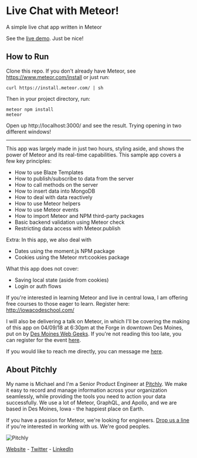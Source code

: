 # Live Chat with Meteor!
A simple live chat app written in Meteor

See the [live demo](http://chat.pitchly.net/). Just be nice!

## How to Run
Clone this repo. If you don't already have Meteor, see https://www.meteor.com/install or just run:

```
curl https://install.meteor.com/ | sh
```

Then in your project directory, run:

```
meteor npm install
meteor
```

Open up http://localhost:3000/ and see the result. Trying opening in two different windows!

---

This app was largely made in just two hours, styling aside, and shows the power of Meteor and its real-time capabilities. This sample app covers a few key principles:

- How to use Blaze Templates
- How to publish/subscribe to data from the server
- How to call methods on the server
- How to insert data into MongoDB
- How to deal with data reactively
- How to use Meteor helpers
- How to use Meteor events
- How to import Meteor and NPM third-party packages
- Basic backend validation using Meteor check
- Restricting data access with Meteor.publish

Extra: In this app, we also deal with

- Dates using the moment.js NPM package
- Cookies using the Meteor mrt:cookies package

What this app does not cover:

- Saving local state (aside from cookies)
- Login or auth flows

If you're interested in learning Meteor and live in central Iowa, I am offering free courses to those eager to learn. Register here: http://iowacodeschool.com/

I will also be delivering a talk on Meteor, in which I'll be covering the making of this app on 04/09/18 at 6:30pm at the Forge in downtown Des Moines, put on by [Des Moines Web Geeks](http://www.dsmwebgeeks.com/). If you're not reading this too late, you can register for the event [here](https://www.eventbrite.com/e/2018-annual-spring-social-event-tickets-43872005349).

If you would like to reach me directly, you can message me [here](http://michaelcbrook.com/contact).

## About Pitchly
My name is Michael and I'm a Senior Product Engineer at [Pitchly](https://pitchly.net/). We make it easy to record and manage information across your organization seamlessly, while providing the tools you need to action your data successfully. We use a lot of Meteor, GraphQL, and Apollo, and we are based in Des Moines, Iowa - the happiest place on Earth.

If you have a passion for Meteor, we're looking for engineers. [Drop us a line](https://pitchly.net/contactus/) if you're interested in working with us. We're good peoples.

![Pitchly](https://raw.githubusercontent.com/Pitchlyapp/meteor-apollo2/master/imgs/logo.png)

[Website](https://pitchly.net/) - [Twitter](https://twitter.com/pitchlyinc) - [LinkedIn](https://www.linkedin.com/company/pitchly)